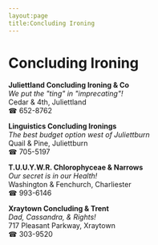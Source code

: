 ```yaml
---
layout:page
title:Concluding Ironing
---
```

# Concluding Ironing

**Juliettland Concluding Ironing & Co**  
_We put the "ting" in "imprecating"!_  
Cedar & 4th, Juliettland  
☎ 652-8762



**Linguistics Concluding Ironings**  
_The best budget option west of Juliettburn_  
Quail & Pine, Juliettburn  
☎ 705-5197



**T.U.U.Y.W.R. Chlorophyceae & Narrows**  
_Our secret is in our Health!_  
Washington & Fenchurch, Charliester  
☎ 993-6146



**Xraytown Concluding & Trent**  
_Dad, Cassandra, & Rights!_  
717 Pleasant Parkway, Xraytown  
☎ 303-9520



